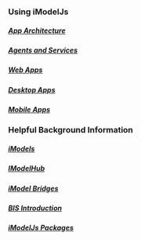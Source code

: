 ### Using iModelJs
##### [App Architecture](./App.md)
##### [Agents and Services](./App.md#agents-and-services)
##### [Web Apps](./App.md#web-apps)
##### [Desktop Apps](./App.md#desktop-apps)
##### [Mobile Apps](./App.md#mobile-apps)

### Helpful Background Information
##### [iModels](./iModels)
##### [IModelHub](./IModelHub)
##### [iModel Bridges](./IModelBridges)
##### [BIS Introduction](../bis/intro/introduction)
##### [iModelJs Packages](./index.md#imodeljs-organization)
